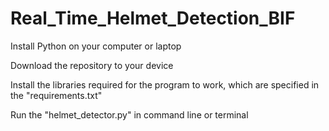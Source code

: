# Real_Time_Helmet_Detection_BIF

Install Python on your computer or laptop

Download the repository to your device

Install the libraries required for the program to work, which are specified in the "requirements.txt"

Run the "helmet_detector.py" in command line or terminal
